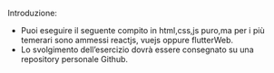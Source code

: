 Introduzione:
- Puoi eseguire il seguente compito in html,css,js puro,ma per i più temerari sono ammessi reactjs, vuejs oppure flutterWeb.
- Lo svolgimento dell’esercizio dovrà essere consegnato su una repository personale Github.

